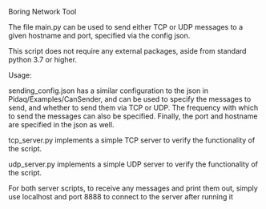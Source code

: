 Boring Network Tool

The file main.py can be used to send either 
TCP or UDP messages to a given hostname and port, specified via the config json.

This script does not require any external packages, aside from standard python 3.7 or higher.

Usage:

sending_config.json 
has a similar configuration to the json in Pidaq/Examples/CanSender, and can be used to specify the
messages to send, and whether to send them via TCP or UDP.  The frequency with which to send the
messages can also be specified.  Finally, the port and hostname are specified in the json as well.

tcp_server.py implements a simple TCP server to verify the functionality of the script.

udp_server.py implements a simple UDP server to verify the functionality of the script.

For both server scripts, to receive any messages and print them out, simply use localhost 
and port 8888 to connect to the server after running it